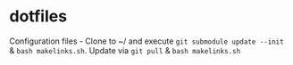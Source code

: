 dotfiles
========

Configuration files - Clone to ~/ and execute `git submodule update --init` &amp; `bash makelinks.sh`. Update via `git pull` &amp; `bash makelinks.sh`
